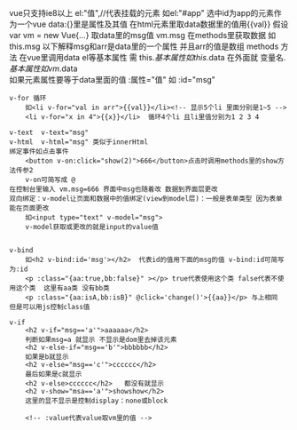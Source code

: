 vue只支持ie8以上
    el:"值",//代表挂载的元素 如el:"#app" 选中id为app的元素作为一个vue
    data:{}里是属性及其值   在html元素里取data数据里的值用{{val}}
    假设var vm = new Vue{...} 取data里的msg值 vm.msg
    在methods里获取数据 如 this.msg
    以下解释msg和arr是data里的一个属性 并且arr的值是数组
    methods 方法
    在vue里调用data el等基本属性 需 this.$基本属性 如this.$data 
    在外面就 变量名.$基本属性  如vm.$data  
    如果元素属性要等于data里面的值  :属性="值"   如 :id="msg"
 
    v-for 循环
        如<li v-for="val in arr">{{val}}</li><!-- 显示5个li 里面分别是1~5 -->
        <li v-for="x in 4">{{x}}</li>  循环4个li 且li里值分别为1 2 3 4

    v-text  v-text="msg"
    v-html  v-html="msg" 类似于innerHtml
    绑定事件如点击事件
        <button v-on:click="show(2)">666</button>点击时调用methods里的show方法传参2
        v-on可简写成 @ 
    在控制台里输入 vm.msg=666 界面中msg也随着改 数据到界面层更改
    双向绑定：v-model让页面和数据中的值绑定(view到model层)：一般是表单类型 因为表单能在页面更改
        如<input type="text" v-model="msg"> 
        v-model获取或更改的就是input的value值
       

    v-bind
        如<h2 v-bind:id='msg'></h2>  代表id的值用下面的msg的值 v-bind:id可简写为:id 
        <p :class="{aa:true,bb:false}" ></p> true代表使用这个类 false代表不使用这个类  这里有aa类 没有bb类
        <p :class="{aa:isA,bb:isB}" @click='change()'>{{aa}}</p> 与上相同  但是可以用js控制class值
    
    v-if
        <h2 v-if="msg=='a'">aaaaaa</h2>
        判断如果msg=a 就显示 不显示是dom里去掉该元素
        <h2 v-else-if="msg=='b'">bbbbbb</h2>
        如果是b就显示
        <h2 v-else="msg=='c'">cccccc</h2>
        最后如果是c就显示
        <h2 v-else>cccccc</h2>   都没有就显示
        <h2 v-show="msa=='a'">showshow</h2> 
        这里的显不显示是控制display：none或block

        <!-- :value代表value取vm里的值 -->